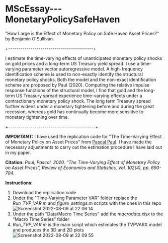 # MScEssay---MonetaryPolicySafeHaven

"How Large is the Effect of Monetary Policy on Safe Haven Asset Prices?" by Benjamin O'Sullivan.

+------------------------------------------+

I estimate the time-varying effects of unanticipated monetary policy shocks on gold prices and a long-term US Treasury yield spread. I use a 
time-varying parameter vector autoregressive model. A high-frequency identification scheme is used to non-exactly identify the structural monetary policy
shocks. Both the model and the non-exact identification scheme are proposed by Paul (2020). Computing the relative impulse response functions of the 
structural model, I find that gold and the long-term US Treasury spread experience time-varying effects under a contractionary monetary policy shock. 
The long term Treasury spread further widens under a monetary tightening before and during the great recession, whereas gold has continually become 
more sensitive to monetary tightening over time.

+-------------------------------------------+

***IMPORTANT:*** I have used the replication code for "The Time-Varying Effect of Monetary Policy on Asset Prices" from [Pascal Paul](http://www.pascalpaul.de/replication-codes-varx/). I have made the necessary adjustments to carry out the estimation procedure I have laid out in my paper. 

**Citation:** *Paul, Pascal. 2020. “The Time-Varying Effect of Monetary Policy on Asset Prices”,
Review of Economics and Statistics, Vol. 102(4), pp. 690-704.*

**Instructions:**
1. Download the replication code
2. Under the "Time-Varying Parameter VAR" folder replace the *Run_TVP_VAR.m* and *figure_settings.m* scripts with the ones in this repo
![Screenshot 2022-08-09 at 22 06 14](https://user-images.githubusercontent.com/53973798/183761956-17a980ef-e3f1-4a17-9315-1e5d8cff17f1.png)
3. Under the path "Data/Macro Time Series" add the *macrodata.xlsx* to the "Macro Time Series" folder
4. *Run_TVP_VAR.m* is the main script which estimates the TVPVARX model and produces the 3D and 2D plots
![Screenshot 2022-08-09 at 22 09 55](https://user-images.githubusercontent.com/53973798/183762121-8af1f4ed-330c-486f-a95c-aa536b9bf7c1.png)

